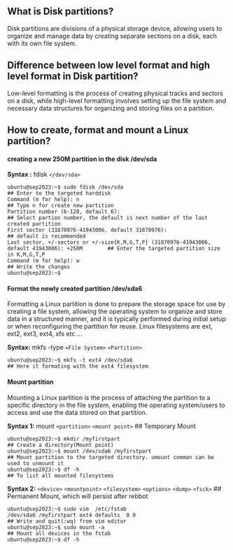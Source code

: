 ## What is Disk partitions?
Disk partitions are divisions of a physical storage device, allowing users to organize and manage data by creating separate sections on a disk, each with its own file system.
## Difference between low level format and high level format in Disk partition?
Low-level formatting is the process of creating physical tracks and sectors on a disk, while high-level formatting involves setting up the file system and necessary data structures for organizing and storing files on a partition.
## How to create, format and mount a Linux partition?
#### creating a new 250M partition in the disk /dev/sda
**Syntax :** fdisk `</dev/sda>`
```
ubuntu@sep2023:~$ sudo fdisk /dev/sda                                                             ## Enter to the targeted harddisk
Command (m for help): n                                                                           ## Type n for create new partition
Partition number (6-128, default 6):                                                              ## Select partion number, the default is next number of the last created partition
First sector (31870976-41943006, default 31870976):                                               ## default is recommended
Last sector, +/-sectors or +/-size{K,M,G,T,P} (31870976-41943006, default 41943006): +250M        ## Enter the targeted partition size in K,M,G,T,P
Command (m for help): w                                                                           ## Write the changes
ubuntu@sep2023:~$
```
#### Format the newly created partition /dev/sda6
Formatting a Linux partition is done to prepare the storage space for use by creating a file system, allowing the operating system to organize and store data in a structured manner, and it is typically performed during initial setup or when reconfiguring the partition for reuse. Linux filesystems are ext, ext2, ext3, ext4, xfs etc ...

**Syntax:** mkfs -type `<File System>` `<Partition>`
```
ubuntu@sep2023:~$ mkfs -t ext4 /dev/sda6                                                          ## Here it formating with the ext4 filesystem
```
#### Mount partition
Mounting a Linux partition is the process of attaching the partition to a specific directory in the file system, enabling the operating system/users to access and use the data stored on that partition.

**Syntax 1:** mount `<partition>` `<mount point>`                                                ## Temporary Mount
```
ubuntu@sep2023:~$ mkdir /myfirstpart                                                             ## Create a directory(Mount point)
ubuntu@sep2023:~$ mount /dev/sda6 /myfirstpart                                                   ## Mount partition to the targeted directory. umount comman can be used to unmount it
ubuntu@sep2023:~$ df -h                                                                          ## To list all mounted filesystems
```
**Syntax 2:** `<device>`  `<mountpoint>`  `<filesystem>` `<options>` `<dump>` `<fsck>`           ## Permanent Mount, which will persist after rebbot
```
ubuntu@sep2023:~$ sudo vim  /etc/fstab
/dev/sda6 /myfirstpart ext4 defaults  0 0                                                        ## Write and quit(:wq) from vim editor
ubuntu@sep2023:~$ sudo mount -a                                                                  ## Mount all devices in the fstab
ubuntu@sep2023:~$ df -h
```
